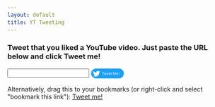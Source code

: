 ```yaml
---
layout: default
title: YT Tweeting
---
```

<script src="dentist.min.js"></script>
<script src="generate-tweet.js"></script>

### Tweet that you liked a YouTube video. Just paste the URL below and click Tweet me!

<div>
<input id="yt-url-textbox" />
<a href="javascript:open_tweet_dialog(document.getElementById('yt-url-textbox').value,'AIzaSyCWi1MRJNSoxmu4XsUFwJDBj01ND_vP76U')" markdown="0"><img src="tweetme-button.png" style="width:75px;height:25px;vertical-align:middle;"></img></a>
</div>

Alternatively, drag this to your bookmarks (or right-click and select "bookmark this link"): <a href="javascript:window.open('https://nathaniel.fitzenrider.com/like-tweet-generator/?vidurl='+encodeURIComponent(document.URL))">Tweet me!</a>

<script>
var currentURL = document.URL;
var params = currentURL.extract();
if (typeof decodeURIComponent(params.vidurl) === 'string' || decodeURIComponent(params.vidurl) instanceof String) {
    open_tweet_dialog(decodeURIComponent(params.vidurl), 'AIzaSyCWi1MRJNSoxmu4XsUFwJDBj01ND_vP76U', false);
}
</script>
